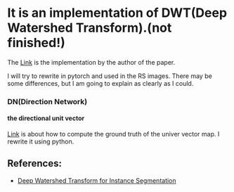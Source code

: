 # It is an implementation of DWT(Deep Watershed Transform).(not finished!)

The [Link](https://github.com/min2209/dwt) is the implementation by the author of the paper.

I will try to rewrite in pytorch and used in the RS images.
There may be some differences, but I am going to explain as clearly as I could.

### DN(Direction Network)
#### the directional unit vector
[Link](https://github.com/min2209/dwt/blob/master/matlab/generate_GT_cityscapes_unified.m) is about how to compute the ground truth of the univer vector map. 
I rewrite it using python.

## References:
* [Deep Watershed Transform for Instance Segmentation](https://arxiv.org/pdf/1611.08303.pdf)
